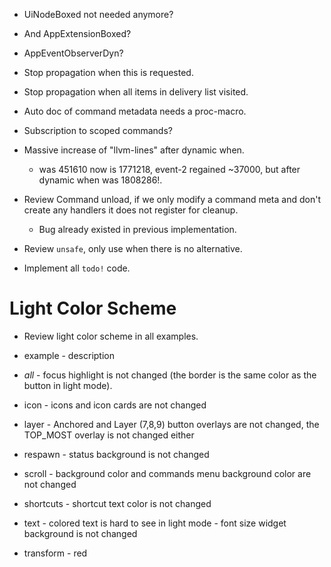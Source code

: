 * UiNodeBoxed not needed anymore?
* And AppExtensionBoxed?
* AppEventObserverDyn?
* Stop propagation when this is requested.
* Stop propagation when all items in delivery list visited.
* Auto doc of command metadata needs a proc-macro.
* Subscription to scoped commands?

* Massive increase of "llvm-lines" after dynamic when.
    - was 451610 now is 1771218, event-2 regained ~37000, but after dynamic when was 1808286!.
* Review Command unload, if we only modify a command meta and don't create any handlers it does not register for cleanup.
    - Bug already existed in previous implementation.
* Review `unsafe`, only use when there is no alternative.
* Implement all `todo!` code.

# Light Color Scheme

* Review light color scheme in all examples.

- example    - description
- *all*      - focus highlight is not changed (the border is the same color as the button in light mode).
- icon       - icons and icon cards are not changed
- layer      - Anchored and Layer (7,8,9) button overlays are not changed, the TOP_MOST overlay is not changed either
- respawn    - status background is not changed
- scroll     - background color and commands menu background color are not changed
- shortcuts  - shortcut text color is not changed

- text       - colored text is hard to see in light mode
             - font size widget background is not changed

- transform  - red
